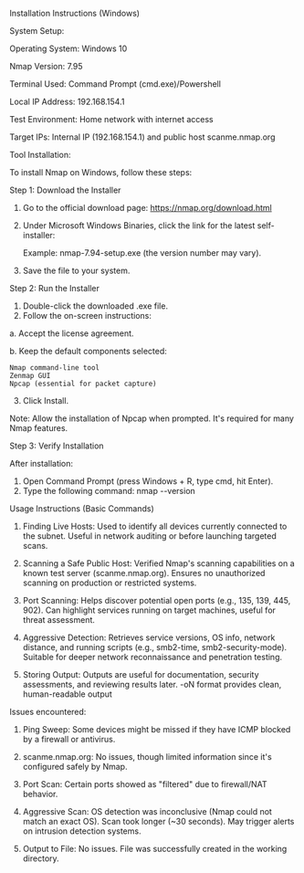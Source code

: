 Installation Instructions (Windows)

System Setup:

Operating System: Windows 10

Nmap Version: 7.95 

Terminal Used: Command Prompt (cmd.exe)/Powershell

Local IP Address: 192.168.154.1

Test Environment: Home network with internet access

Target IPs: Internal IP (192.168.154.1) and public host scanme.nmap.org

Tool Installation:

To install Nmap on Windows, follow these steps:

Step 1: Download the Installer

1.	Go to the official download page:
    https://nmap.org/download.html
2.	Under Microsoft Windows Binaries, click the link for the latest self-installer:

  	Example: nmap-7.94-setup.exe (the version number may vary).
3.	Save the file to your system.

Step 2: Run the Installer

1.	Double-click the downloaded .exe file.
2.	Follow the on-screen instructions:

   a. Accept the license agreement.
   
   b. Keep the default components selected:
  	
  	Nmap command-line tool
  	Zenmap GUI
  	Npcap (essential for packet capture)
  	
3.	Click Install.
   
Note: Allow the installation of Npcap when prompted. It's required for many Nmap features.

Step 3: Verify Installation

After installation:

1.	Open Command Prompt (press Windows + R, type cmd, hit Enter).
2.	Type the following command:
    nmap --version 

Usage Instructions (Basic Commands)

1. Finding Live Hosts: 
Used to identify all devices currently connected to the subnet.
Useful in network auditing or before launching targeted scans.

2. Scanning a Safe Public Host: 
Verified Nmap's scanning capabilities on a known test server (scanme.nmap.org).
Ensures no unauthorized scanning on production or restricted systems.

3. Port Scanning: 
Helps discover potential open ports (e.g., 135, 139, 445, 902).
Can highlight services running on target machines, useful for threat assessment.

4. Aggressive Detection: 
Retrieves service versions, OS info, network distance, and running scripts (e.g., smb2-time, smb2-security-mode).
Suitable for deeper network reconnaissance and penetration testing.

5. Storing Output: 
Outputs are useful for documentation, security assessments, and reviewing results later.
-oN format provides clean, human-readable output


Issues encountered:

1. Ping Sweep: Some devices might be missed if they have ICMP blocked by a firewall or antivirus.

2. scanme.nmap.org: No issues, though limited information since it's configured safely by Nmap.

3. Port Scan: Certain ports showed as "filtered" due to firewall/NAT behavior.

4. Aggressive Scan: OS detection was inconclusive (Nmap could not match an exact OS). Scan took longer (~30 seconds). May trigger alerts on intrusion detection systems.

5. Output to File: No issues. File was successfully created in the working directory.